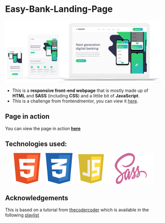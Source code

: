 # Easy-Bank-Landing-Page
<p align="center">
<img src="https://github.com/jonwk/Easy-Bank-Landing-Page/blob/master/images/Responsive%20Design%20README.png?raw=true" />
</p>

- This is a **responsive front-end webpage** that is mostly made up of **HTML** and **SASS** (including **CSS**) and a littile bit of **JavaScript**.
- This is a challenge from frontendmentor, you can view it [here](https://www.frontendmentor.io/challenges/easybank-landing-page-WaUhkoDN).

## Page in action
You can view the page in action [**here**](https://johnwesleyk.github.io/Easy-Bank-Landing-Page/)

## Technologies used:
<p align="center">
  <img width="100" height="100" src="https://github.com/JohnWesleyK/Easy-Bank-Landing-Page/blob/master/images/html.png?raw=true">
  <img width="100" height="100" src="https://github.com/JohnWesleyK/Easy-Bank-Landing-Page/blob/master/images/css.png?raw=true">
  <img width="100" height="100" src="https://github.com/JohnWesleyK/Easy-Bank-Landing-Page/blob/master/images/js.png?raw=true">
  <img width="150" height="100" src="https://github.com/JohnWesleyK/Easy-Bank-Landing-Page/blob/master/images/sass.png?raw=true">
</p>

## Acknowledgements
This is based on a tutorial from [thecodercoder](https://github.com/thecodercoder) which is available in the following [playlist](https://www.youtube.com/channel/UCzNf0liwUzMN6_pixbQlMhQ)
